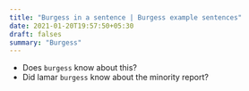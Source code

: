```yaml
---
title: "Burgess in a sentence | Burgess example sentences"
date: 2021-01-20T19:57:50+05:30
draft: falses
summary: "Burgess"
---
```

- Does `burgess` know about this?
- Did lamar `burgess` know about the minority report?
                 
